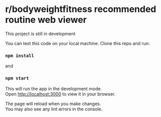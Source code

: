 # r/bodyweightfitness recommended routine web viewer

This project is still in development

You can test this code on your local machine. Clone this repo and run: 

### `npm install` ###

and

### `npm start` ###

This will run the app in the development mode.\
Open [http://localhost:3000](http://localhost:3000) to view it in your browser.

The page will reload when you make changes.\
You may also see any lint errors in the console.
